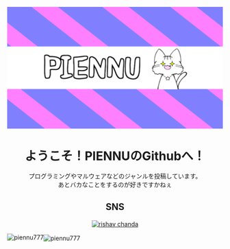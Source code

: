 ![Open Source at piennu777](https://github.com/piennu777/piennu777/blob/main/bana.png)
<h1 align="center">ようこそ！PIENNUのGithubへ！</h1>
<p align="center">プログラミングやマルウェアなどのジャンルを投稿しています。
<br>
あとバカなことをするのが好きですかねぇ</p>

<h2 align="center">SNS</h3>
<p align="center">
<a href="[https://www.youtube.com/c/rishav chanda](https://www.youtube.com/@piennu_777)" target="blank"><img align="center" src="https://raw.githubusercontent.com/rahuldkjain/github-profile-readme-generator/master/src/images/icons/Social/youtube.svg" alt="rishav chanda" height="30" width="40" /></a>
</p>

<p><img align="left" src="https://github-readme-stats.vercel.app/api/top-langs?username=piennu777&show_icons=true&locale=en&layout=compact&theme=tokyonight" alt="piennu777"/></p>
<p><img align="center" src="https://github-readme-streak-stats.herokuapp.com/?user=piennu777&&theme=tokyonight" alt="piennu777" /></p>
